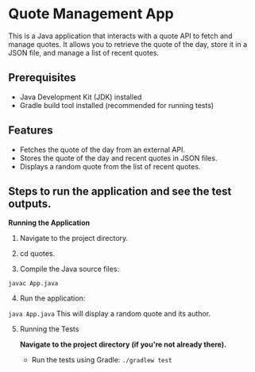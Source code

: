# Quote Management App

This is a Java application that interacts with a quote API to fetch and manage quotes. It allows you to retrieve the
quote of the day, store it in a JSON file, and manage a list of recent quotes.


## Prerequisites
   - Java Development Kit (JDK) installed
   - Gradle build tool installed (recommended for running tests)


## Features

- Fetches the quote of the day from an external API.
- Stores the quote of the day and recent quotes in JSON files.
- Displays a random quote from the list of recent quotes.


## Steps to run the application and see the test outputs.

**Running the Application**

1. Navigate to the project directory.

2. cd quotes.

3. Compile the Java source files:

`javac App.java`

4. Run the application:
 
`java App.java`
This will display a random quote and its author.

5. Running the Tests

    **Navigate to the project directory (if you're not already there).**

    - Run the tests using Gradle: `./gradlew test`



   
   

